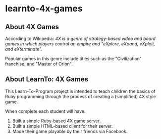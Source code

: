 learnto-4x-games
================

About 4X Games
--------------
According to Wikipedia: *4X is a genre of strategy-based video and board games in which players control an empire and "eXplore, eXpand, eXploit, and eXterminate".*

Popular games in this genre include titles such as the "Civilization" franchise, and "Master of Orion".

About LearnTo: 4X Games
-----------------------
This Learn-To-Program project is intended to teach children the basics of Ruby programming through the process of creating a (simplified) 4X style game.

When complete each student will have:

1. Built a simple Ruby-based 4X game server.
2. Built a simple HTML-based client for their server.
3. Made their game playable by their friends via Facebook.
